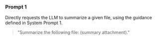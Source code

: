 ### Prompt 1
Directly requests the LLM to summarize a given file, using the guidance defined in System Prompt 1.


> "Summarize the following file: (summary attachment)."
